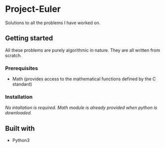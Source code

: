 # Project-Euler
Solutions to all the problems I have worked on.
## Getting started
All these problems are purely algorithmic in nature. They are all written from scratch.
### Prerequisites
* Math (provides access to the mathematical functions defined by the C standard)
### Installation
*No intallation is required. Math module is already provided when python is downloaded.*
## Built with
* Python3
